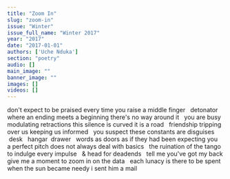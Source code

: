 ```yaml
---
title: "Zoom In"
slug: "zoom-in"
issue: "Winter"
issue_full_name: "Winter 2017"
year: "2017"
date: "2017-01-01"
authors: ['Uche Nduka']
section: "poetry"
audio: []
main_image: ""
banner_image: ""
images: []
videos: []
---
```

don't expect to be praised every time you raise a middle finger   detonator where an ending meets a beginning there's no way around it   you are busy modulating retractions this silence is curved it is a road   friendship tripping over us keeping us informed   you suspect these constants are disguises      desk   hangar  drawer   words as doors as if they had been expecting you   a perfect pitch does not always deal with basics   the ruination of the tango to indulge every impulse   & head for deadends   tell me you've got my back give me a moment to zoom in on the data   each lunacy is there to be spent   when the sun became needy i sent him a mail